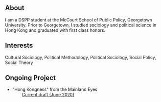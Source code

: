 ## About
I am a DSPP student at the McCourt School of Public Policy, Georgetown University. Prior to Georgetown, I studied sociology and political science in Hong Kong and graduated with first class honors. 

## Interests

Cultural Sociology, Political Methodology, Political Sociology, Social Policy, Social Theory

## Ongoing Project 
- "Hong Kongness" from the Mainland Eyes\
 &nbsp; &nbsp; &nbsp; &nbsp; [Current draft (June 2020)](Project/Hong_Kongness_from_the_Mainland_Eyes.pdf)

